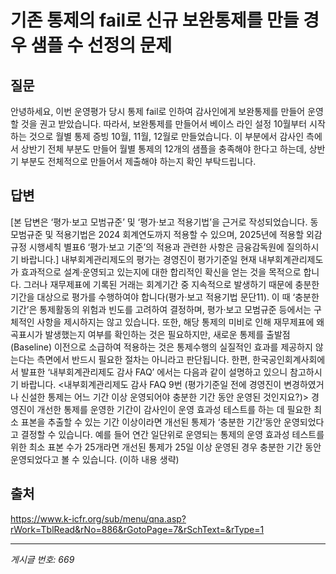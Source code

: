 # 기존 통제의  fail로 신규 보완통제를 만들 경우 샘플 수 선정의 문제

## 질문
안녕하세요, 이번 운영평가 당시 통제 fail로 인하여 감사인에게 보완통제를 만들어 운영할 것을 권고 받았습니다.
따라서, 보완통제를 만들어서 베이스 라인 설정 10월부터 시작하는 것으로 월별 통제 증빙 10월, 11월, 12월로 만들었습니다.
이 부분에서 감사인 측에서 상반기 전체 부분도 만들어 월별 통제의 12개의 샘플을 충족해야 한다고 하는데, 상반기 부분도 전체적으로 만들어서 제출해야 하는지 확인 부탁드립니다.

## 답변
[본 답변은 ‘평가·보고 모범규준’ 및 ‘평가·보고 적용기법’을 근거로 작성되었습니다. 동 모범규준 및 적용기법은 2024 회계연도까지 적용할 수 있으며, 2025년에 적용할 외감규정 시행세칙 별표6 ‘평가·보고 기준’의 적용과 관련한 사항은 금융감독원에 질의하시기 바랍니다.]
내부회계관리제도의 평가는 경영진이 평가기준일 현재 내부회계관리제도가 효과적으로 설계·운영되고 있는지에 대한 합리적인 확신을 얻는 것을 목적으로 합니다. 그러나 재무제표에 기록된 거래는 회계기간 중 지속적으로 발생하기 때문에 충분한 기간을 대상으로 평가를 수행하여야 합니다(평가·보고 적용기법 문단11). 이 때 ‘충분한 기간’은 통제활동의 위험과 빈도를 고려하여 결정하며, 평가·보고 모범규준 등에서는 구체적인 사항을 제시하지는 않고 있습니다. 또한, 해당 통제의 미비로 인해 재무제표에 왜곡표시가 발생했는지 여부를 확인하는 것은 필요하지만, 새로운 통제를 출발점(Baseline) 이전으로 소급하여 적용하는 것은 통제수행의 실질적인 효과를 제공하지 않는다는 측면에서 반드시 필요한 절차는 아니라고 판단됩니다.
한편, 한국공인회계사회에서 발표한 ‘내부회계관리제도 감사 FAQ’ 에서는 다음과 같이 설명하고 있으니 참고하시기 바랍니다.
<내부회계관리제도 감사 FAQ 9번 (평가기준일 전에 경영진이 변경하였거나 신설한 통제는 어느 기간 이상 운영되어야 충분한 기간 동안 운영된 것인지요?)>
경영진이 개선한 통제를 운영한 기간이 감사인이 운영 효과성 테스트를 하는 데 필요한 최소 표본을 추출할 수 있는 기간 이상이라면 개선된 통제가 ‘충분한 기간’동안 운영되었다고 결정할 수 있습니다. 예를 들어 연간 일단위로 운영되는 통제의 운영 효과성 테스트를 위한 최소 표본 수가 25개라면 개선된 통제가 25일 이상 운영된 경우 충분한 기간 동안 운영되었다고 볼 수 있습니다.
(이하 내용 생략)

## 출처
https://www.k-icfr.org/sub/menu/qna.asp?rWork=TblRead&rNo=886&rGotoPage=7&rSchText=&rType=1

---
*게시글 번호: 669*
